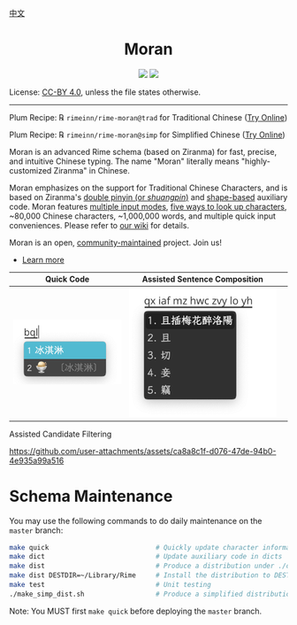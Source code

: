[中文](README.md)

<h1 align="center">Moran</h1>

<p align="center">
<a href="https://github.com/rimeinn/rime-moran/issues"><img src="https://img.shields.io/badge/Make-Together-1dd3b0?style=for-the-badge&logo=github"/></a>
<a href="https://zrmfans.cn/demo/"><img src="https://img.shields.io/badge/Fcitx5-Try%20Online-1dd3b0?style=for-the-badge&logo=github"/></a>
</p>

License: [CC-BY 4.0](http://creativecommons.org/licenses/by/4.0/), unless the file states otherwise.

---

Plum Recipe: ℞ `rimeinn/rime-moran@trad` for Traditional Chinese ([Try Online](https://zrmfans.cn/demo/))

Plum Recipe: ℞ `rimeinn/rime-moran@simp` for Simplified Chinese ([Try Online](https://zrmfans.cn/zh-Hans/demo/))

Moran is an advanced Rime schema (based on Ziranma) for fast, precise, and intuitive Chinese typing.  The name "Moran" literally means "highly-customized Ziranma" in Chinese.

Moran emphasizes on the support for Traditional Chinese Characters, and is based on Ziranma's [double pinyin (or _shuangpin_)](https://en.wikipedia.org/wiki/Chinese_input_methods_for_computers#Shuangpin) and [shape-based](https://en.wikipedia.org/wiki/Chinese_input_methods_for_computers#Shape-based) auxiliary code.  Moran features [multiple input modes](https://github.com/rimeinn/rime-moran/wiki/%E5%90%84%E8%BC%B8%E5%85%A5%E6%A8%A1%E5%BC%8F%E8%AA%AA%E6%98%8E), [five ways to look up characters](https://github.com/rimeinn/rime-moran/wiki/%E6%95%99%E7%A8%8B#%E5%85%B6%E4%BA%94%E6%9B%B0%E4%BA%94%E9%87%8D%E5%8F%8D%E6%9F%A5), \~80,000 Chinese characters, \~1,000,000 words, and multiple quick input conveniences. Please refer to [our wiki](https://github.com/rimeinn/rime-moran/wiki) for details.

Moran is an open, [community-maintained](https://zrmfans.cn/book/misc/acknowledgement.html) project. Join us!

- [Learn more](https://zrmfans.cn)

| Quick Code                              | Assisted Sentence Composition                               |   |
|-----------------------------------------|-------------------------------------------------------------|---|
| ![Quick Code](./etc/screenshot-bql.png) | ![Assisted Sentence Composition](./etc/screenshot-poem.png) |   |

Assisted Candidate Filtering

https://github.com/user-attachments/assets/ca8a8c1f-d076-47de-94b0-4e935a99a516

# Schema Maintenance

You may use the following commands to do daily maintenance on the `master` branch:

```bash
make quick                           # Quickly update character information
make dict                            # Update auxiliary code in dicts
make dist                            # Produce a distribution under ./dist
make dist DESTDIR=~/Library/Rime     # Install the distribution to DESTDIR
make test                            # Unit testing
./make_simp_dist.sh                  # Produce a simplified distribution under ./dist
```

Note: You MUST first `make quick` before deploying the `master` branch.
